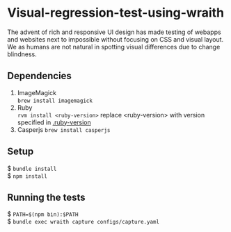 # Visual-regression-test-using-wraith
The advent of rich and responsive UI design has made testing of webapps and websites next to impossible without focusing on CSS and visual layout. We as humans are not natural in spotting visual differences due to change blindness.

## Dependencies

1. ImageMagick  
	`brew install imagemagick`
2. Ruby  
	`rvm install <ruby-version>` replace &lt;ruby-version&gt; with version specified in [.ruby-version](.ruby-version)
3. Casperjs
   `brew install casperjs`

## Setup

$ `bundle install`  
$ `npm install`  

## Running the tests

$ `PATH=$(npm bin):$PATH`  
$ `bundle exec wraith capture configs/capture.yaml`  
